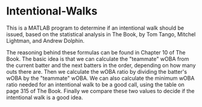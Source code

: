 # Intentional-Walks
This is a MATLAB program to determine if an intentional walk should be issued, 
based on the statistical analysis in The Book, by Tom Tango, Mitchel Lightman, and Andrew Dolphin.

The reasoning behind these formulas can be found in Chapter 10 of The Book.
The basic idea is that we can calculate the "teammate" wOBA from the current batter and the next batters in the order,
depending on how many outs there are. Then we calculate the wOBA ratio by dividing the batter's wOBA by the "teammate" wOBA. 
We can also calculate the minimum wOBA ratio needed for an intentional walk to be a good call, using the table on page 315
of The Book. Finally we compare these two values to decide if the intentional walk is a good idea.





